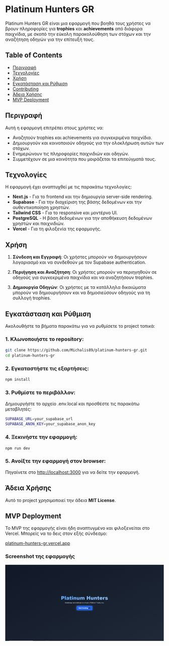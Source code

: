 # Platinum Hunters GR

Platinum Hunters GR είναι μια εφαρμογή που βοηθά τους χρήστες να βρουν πληροφορίες για **trophies** και **achievements** από διάφορα παιχνίδια, με σκοπό την εύκολη παρακολούθηση των στόχων και την αναζήτηση οδηγών για την επίτευξή τους.

## Table of Contents

- [Περιγραφή](#περιγραφή)
- [Τεχνολογίες](#τεχνολογίες)
- [Χρήση](#χρήση)
- [Εγκατάσταση και Ρύθμιση](#εγκατάσταση-και-ρύθμιση)
- [Contributing](#contributing)
- [Άδεια Χρήσης](#άδεια-χρήσης)
- [MVP Deployment](#mvp-deployment)

## Περιγραφή

Αυτή η εφαρμογή επιτρέπει στους χρήστες να:

- Αναζητούν trophies και achievements για συγκεκριμένα παιχνίδια.
- Δημιουργούν και κοινοποιούν οδηγούς για την ολοκλήρωση αυτών των στόχων.
- Ενημερώνουν τις πληροφορίες παιχνιδιών και οδηγών.
- Συμμετέχουν σε μια κοινότητα που μοιράζεται τα επιτεύγματά τους.

## Τεχνολογίες

Η εφαρμογή έχει αναπτυχθεί με τις παρακάτω τεχνολογίες:

- **Next.js** - Για το frontend και την δημιουργία server-side rendering.
- **Supabase** - Για την διαχείριση της βάσης δεδομένων και την αυθεντικοποίηση χρηστών.
- **Tailwind CSS** - Για το responsive και μοντέρνο UI.
- **PostgreSQL** - Η βάση δεδομένων για την αποθήκευση δεδομένων χρηστών και παιχνιδιών.
- **Vercel** - Για τη φιλοξενία της εφαρμογής.

## Χρήση

1. **Σύνδεση και Εγγραφή**:
   Οι χρήστες μπορούν να δημιουργήσουν λογαριασμό και να συνδεθούν με τον Supabase authentication.

2. **Περιήγηση και Αναζήτηση**:
   Οι χρήστες μπορούν να περιηγηθούν σε οδηγούς για συγκεκριμένα παιχνίδια και να αναζητήσουν trophies.

3. **Δημιουργία Οδηγών**:
   Οι χρήστες με τα κατάλληλα δικαιώματα μπορούν να δημιουργήσουν και να δημοσιεύσουν οδηγούς για τη συλλογή trophies.

## Εγκατάσταση και Ρύθμιση

Ακολουθήστε τα βήματα παρακάτω για να ρυθμίσετε το project τοπικά:

### 1. Κλωνοποιήστε το repository:

```bash
git clone https://github.com/Michalis89/platinum-hunters-gr.git
cd platinum-hunters-gr
```

### 2. Εγκαταστήστε τις εξαρτήσεις:

```bash
npm install
```

### 3. Ρυθμίστε το περιβάλλον:

Δημιουργήστε το αρχείο .env.local και προσθέστε τις παρακάτω μεταβλητές:

```bash
SUPABASE_URL=your_supabase_url
SUPABASE_ANON_KEY=your_supabase_anon_key
```

### 4. Ξεκινήστε την εφαρμογή:

```bash
npm run dev
```

### 5. Ανοίξτε την εφαρμογή στον browser:

Πηγαίνετε στο [http://localhost:3000](http://localhost:3000) για να δείτε την εφαρμογή.

## Άδεια Χρήσης

Αυτό το project χρησιμοποιεί την άδεια **MIT License**.

## MVP Deployment

Το MVP της εφαρμογής είναι ήδη αναπτυγμένο και φιλοξενείται στο Vercel. Μπορείς να το δεις στον εξής σύνδεσμο:

[platinum-hunters-gr.vercel.app](https://platinum-hunters-gr.vercel.app)

### Screenshot της εφαρμογής

![Screenshot](assets/screenshot.png)
